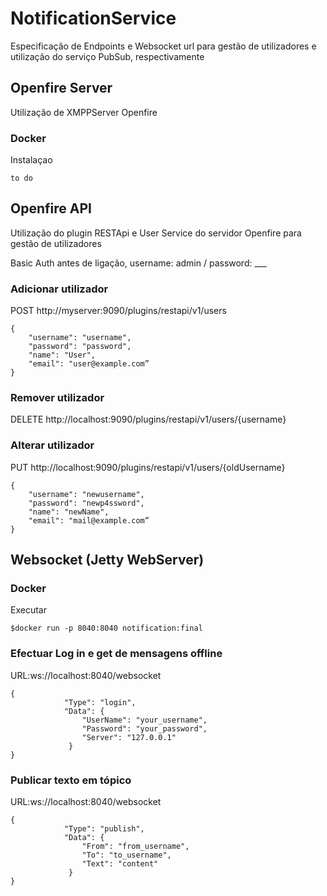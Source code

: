 # NotificationService

Especificação de Endpoints e Websocket url para gestão de utilizadores e utilização do serviço PubSub, respectivamente

## Openfire Server

Utilização de XMPPServer Openfire

### Docker

Instalaçao

```
to do
```
## Openfire API

Utilização do plugin RESTApi e User Service do servidor Openfire para gestão de utilizadores

Basic Auth antes de ligação, username: admin / password: ___

### Adicionar utilizador

POST http://myserver:9090/plugins/restapi/v1/users
```
{
    "username": "username",
    "password": "password",
    "name": "User",
    "email": "user@example.com”
}
```
### Remover utilizador

DELETE http://localhost:9090/plugins/restapi/v1/users/{username}

### Alterar utilizador 
PUT http://localhost:9090/plugins/restapi/v1/users/{oldUsername}

```
{
    "username": "newusername",
    "password": "newp4ssword",
    "name": "newName",
    "email": "mail@example.com”
}
```
## Websocket (Jetty WebServer)

### Docker

Executar

```
$docker run -p 8040:8040 notification:final
```

### Efectuar Log in e get de mensagens offline

URL:ws://localhost:8040/websocket

```
{
            "Type": "login",
            "Data": {
                "UserName": "your_username",
                "Password": "your_password",
                "Server": "127.0.0.1"
             }
}
```
### Publicar texto em tópico

URL:ws://localhost:8040/websocket

```
{
            "Type": "publish",
            "Data": {
                "From": "from_username",
                "To": "to_username",
                "Text": "content"
             }
}

```


